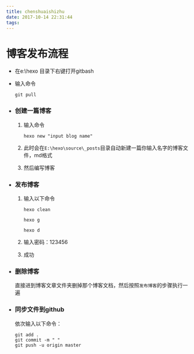 ```yaml
---
title: chenshuaishizhu
date: 2017-10-14 22:31:44
tags:
---
```


# 博客发布流程

- 在e:\hexo 目录下右键打开gitbash

- 输入命令 

  ```
  git pull
  ```

- ### 创建一篇博客

  1. 输入命令

     ```
     hexo new "input blog name"
     ```

  2. 此时会在`E:\hexo\source\_posts`目录自动新建一篇你输入名字的博客文件，md格式

  3. 然后编写博客

- ### 发布博客

  1. 输入以下命令

     ```
     hexo clean
     ```

     ```
     hexo g
     ```

     ```
     hexo d
     ```

  2. 输入密码：123456

  3. 成功

- ### 删除博客

  直接进到博客文章文件夹删掉那个博客文档，然后按照`发布博客`的步骤执行一遍

- ### 同步文件到github

  依次输入以下命令：

  ```
  git add .
  git commit -m " "
  git push -u origin master
  ```

  ​